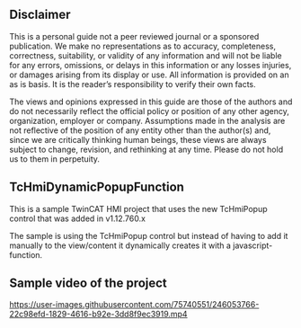 ## Disclaimer
This is a personal guide not a peer reviewed journal or a sponsored publication. We make
no representations as to accuracy, completeness, correctness, suitability, or validity of any
information and will not be liable for any errors, omissions, or delays in this information or any
losses injuries, or damages arising from its display or use. All information is provided on an as
is basis. It is the reader’s responsibility to verify their own facts.

The views and opinions expressed in this guide are those of the authors and do not
necessarily reflect the official policy or position of any other agency, organization, employer or
company. Assumptions made in the analysis are not reflective of the position of any entity
other than the author(s) and, since we are critically thinking human beings, these views are
always subject to change, revision, and rethinking at any time. Please do not hold us to them
in perpetuity.

## TcHmiDynamicPopupFunction
This is a sample TwinCAT HMI project that uses the new TcHmiPopup control that was added in v1.12.760.x

The sample is using the TcHmiPopup control but instead of having to add it manually to the view/content it dynamically creates it with a javascript-function.

## Sample video of the project

https://user-images.githubusercontent.com/75740551/246053766-22c98efd-1829-4616-b92e-3dd8f9ec3919.mp4

